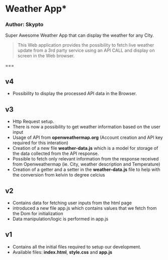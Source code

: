 # Weather App*
### Author: Skypto

Super Awesome Weather App that can display the weather for any City.

> This Web application provides the possibility to fetch live weather update from a 3rd party service using an API CALL and display on screen in the Web browser.


===

## v4
* Possibility to display the processed API data in the Browser.

## v3
* Http Request setup.
* There is now a possibility to get weather information based on the user input
* Usage of API from **openweathermap.org** (Account creation and API key required for this interation)
* Creation of a new file **weather-data.js** which is a model for storage of the data collected from the API response.
* Possible to fetch only relevant information from the response received from Openweathermap (ie. City, weather description and Temperature)
* Creation of a getter and a setter in the **weather-data.js** file to help with the conversion from kelvin to degree celcius

## v2
* Contains data for fetching user inputs from the html page
* introduced a new file app.js which contains values that we fetch from the Dom for initialization
* Data manipulation/logic is performed in app.js

## v1
* Contains all the initial files required to setup our development.
* Available files: **index.html**, **style.css** and **app.js**
